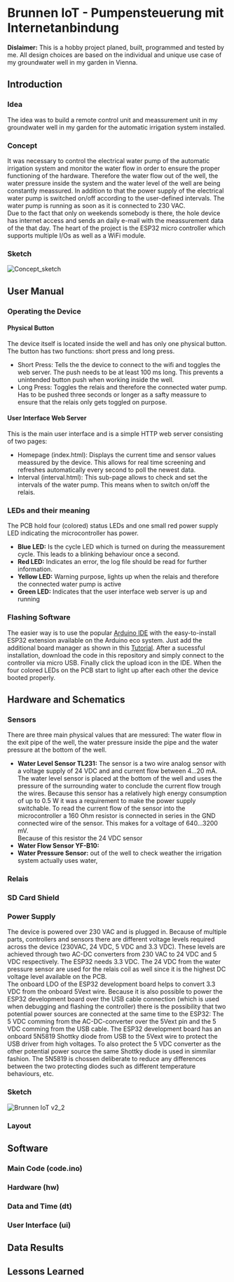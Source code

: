 # Brunnen IoT - Pumpensteuerung mit Internetanbindung
**Dislaimer:** This is a hobby project planed, built, programmed and tested by me. All design choices are based on the individual and unique use case of my groundwater well in my garden in Vienna. 
## Introduction
### Idea
The idea was to build a remote control unit and meassurement unit in my groundwater well in my garden for the automatic irrigation system installed.
### Concept
It was necessary to control the electrical water pump of the automatic irrigation system and monitor the water flow in order to ensure the proper functioning of the hardware. Therefore the water flow out of the well, the water pressure inside the system and the water level of the well are being constantly meassured. In addition to that the power supply of the electrical water pump is switched on/off according to the user-defined intervals. The water pump is running as soon as it is connected to 230 VAC.<br/>
Due to the fact that only on weekends somebody is there, the hole device has internet access and sends an daily e-mail with the meassurement data of the that day. The heart of the project is the ESP32 micro controller which supports multiple I/Os as well as a WiFi module.
### Sketch
![Concept_sketch](https://user-images.githubusercontent.com/49563376/147362103-900f02ee-e877-4663-85be-f86254f6e69e.JPG)



## User Manual
### Operating the Device
#### Physical Button
The device itself is located inside the well and has only one physical button. The button has two functions: short press and long press.
- Short Press: Tells the the device to connect to the wifi and toggles the web server. The push needs to be at least 100 ms long. This prevents a unintended button push when working inside the well.
- Long Press: Toggles the relais and therefore the connected water pump. Has to be pushed three seconds or longer as a safty meassure to ensure that the relais only gets toggled on purpose. 
#### User Interface Web Server
This is the main user interface and is a simple HTTP web server consisting of two pages:
- Homepage (index.html): Displays the current time and sensor values meassured by the device. This allows for real time screening and refreshes automatically every second to poll the newest data.
- Interval (interval.html): This sub-page allows to check and set the intervals of the water pump. This means when to switch on/off the relais.
### LEDs and their meaning
The PCB hold four (colored) status LEDs and one small red power supply LED indicating the microcontroller has power.
- **Blue LED:** Is the cycle LED which is turned on during the meassurement cycle. This leads to a blinking behaviour once a second.
- **Red LED:** Indicates an error, the log file should be read for further information.
- **Yellow LED:** Warning purpose, lights up when the relais and therefore the connected water pump is active
- **Green LED:** Indicates that the user interface web server is up and running
### Flashing Software
The easier way is to use the popular [Arduino IDE](https://www.arduino.cc/en/software) with the easy-to-install ESP32 extension available on the Arduino eco system. Just add the additional board manager as shown in this [Tutorial](https://randomnerdtutorials.com/installing-the-esp32-board-in-arduino-ide-windows-instructions/). After a sucessful installation, download the code in this repository and simply connect to the controller via micro USB. Finally click the upload icon in the IDE. When the four colored LEDs on the PCB start to light up after each other the device booted properly.



## Hardware and Schematics
### Sensors
There are three main physical values that are messured: The water flow in the exit pipe of the well, the water pressure inside the pipe and the water pressure at the bottom of the well.
- **Water Level Sensor TL231:** The sensor is a two wire analog sensor with a voltage supply of 24 VDC and and current flow between 4...20 mA. The water level sensor is placed at the bottom of the well and uses the pressure of the surrounding water to conclude the current flow trough the wires. Because this sensor has a relatively high energy consumption of up to 0.5 W it was a requirement to make the power supply switchable. To read the current flow of the sensor into the microcontroller a 160 Ohm resistor is connected in series in the GND connected wire of the sensor. This makes for a voltage of 640...3200 mV.</br>
Because of this resistor the 24 VDC sensor 
- **Water Flow Sensor YF-B10:**
- **Water Pressure Sensor:**
out of the well to check weather the irrigation system actually uses water,  
### Relais
### SD Card Shield
### Power Supply
The device is powered over 230 VAC and is plugged in. Because of multiple parts, controllers and sensors there are different voltage levels required across the device (230VAC, 24 VDC, 5 VDC and 3.3 VDC). These levels are achieved through two AC-DC converters from 230 VAC to 24 VDC and 5 VDC respectively. The ESP32 needs 3.3 VDC. The 24 VDC from the water pressure sensor are used for the relais coil as well since it is the highest DC voltage level available on the PCB.</br>
The onboard LDO of the ESP32 development board helps to convert 3.3 VDC from the onboard 5Vext wire. Because it is also possible to power the ESP32 development board over the USB cable connection (which is used when debugging and flashing the controller) there is the possibility that two potential power sources are connected at the same time to the ESP32: The 5 VDC comming from the AC-DC-converter over the 5Vext pin and the 5 VDC comming from the USB cable. The ESP32 development board has an onboard 5N5819 Shottky diode from USB to the 5Vext wire to protect the USB driver from high voltages. To also protect the 5 VDC converter as the other potential power source the same Shottky diode is used in simmilar fashion. The 5N5819 is chossen deliberate to reduce any differences between the two protecting diodes such as different temperature behaviours, etc.
### Sketch
![Brunnen IoT v2_2](https://user-images.githubusercontent.com/49563376/147362033-647a96f1-f405-41fe-82bf-06309251729c.png)
### Layout



## Software
### Main Code (code.ino)
### Hardware (hw)
### Data and Time (dt)
### User Interface (ui)

## Data Results
## Lessons Learned
